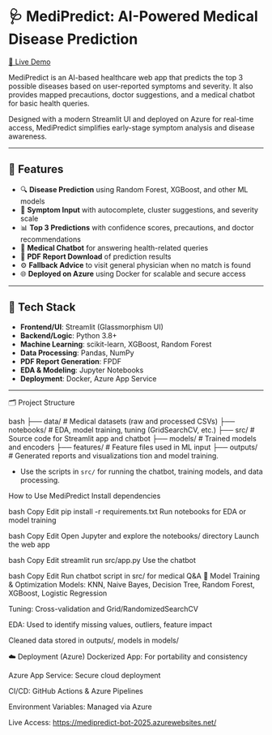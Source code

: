 # 🩺 MediPredict: AI-Powered Medical Disease Prediction

[🔗 Live Demo](https://medipredict-bot-2025.azurewebsites.net/)  

MediPredict is an AI-based healthcare web app that predicts the top 3 possible diseases based on user-reported symptoms and severity. It also provides mapped precautions, doctor suggestions, and a medical chatbot for basic health queries.  

Designed with a modern Streamlit UI and deployed on Azure for real-time access, MediPredict simplifies early-stage symptom analysis and disease awareness.

---

## 🚀 Features

- 🔍 **Disease Prediction** using Random Forest, XGBoost, and other ML models  
- 🧾 **Symptom Input** with autocomplete, cluster suggestions, and severity scale  
- 📊 **Top 3 Predictions** with confidence scores, precautions, and doctor recommendations  
- 🤖 **Medical Chatbot** for answering health-related queries  
- 📄 **PDF Report Download** of prediction results  
- ⚙️ **Fallback Advice** to visit general physician when no match is found  
- 🌐 **Deployed on Azure** using Docker for scalable and secure access  

---

## 🧠 Tech Stack

- **Frontend/UI**: Streamlit (Glassmorphism UI)
- **Backend/Logic**: Python 3.8+
- **Machine Learning**: scikit-learn, XGBoost, Random Forest
- **Data Processing**: Pandas, NumPy
- **PDF Report Generation**: FPDF
- **EDA & Modeling**: Jupyter Notebooks
- **Deployment**: Docker, Azure App Service

---

 🗂️ Project Structure

bash
├── data/            # Medical datasets (raw and processed CSVs)
├── notebooks/       # EDA, model training, tuning (GridSearchCV, etc.)
├── src/             # Source code for Streamlit app and chatbot
├── models/          # Trained models and encoders
├── features/        # Feature files used in ML input
├── outputs/         # Generated reports and visualizations
tion and model training.
- Use the scripts in `src/` for running the chatbot, training models, and data processing.

How to Use MediPredict
Install dependencies

bash
Copy
Edit
pip install -r requirements.txt
Run notebooks for EDA or model training

bash
Copy
Edit
Open Jupyter and explore the notebooks/ directory
Launch the web app

bash
Copy
Edit
streamlit run src/app.py
Use the chatbot

bash
Copy
Edit
Run chatbot script in src/ for medical Q&A
🧪 Model Training & Optimization
Models: KNN, Naive Bayes, Decision Tree, Random Forest, XGBoost, Logistic Regression

Tuning: Cross-validation and Grid/RandomizedSearchCV

EDA: Used to identify missing values, outliers, feature impact

Cleaned data stored in outputs/, models in models/

☁️ Deployment (Azure)
Dockerized App: For portability and consistency

Azure App Service: Secure cloud deployment

CI/CD: GitHub Actions & Azure Pipelines

Environment Variables: Managed via Azure

Live Access: https://medipredict-bot-2025.azurewebsites.net/

